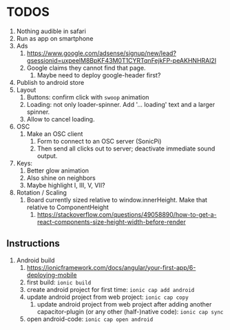 # TODOS


1. Nothing audible in safari
2. Run as app on smartphone
3. Ads
   1. https://www.google.com/adsense/signup/new/lead?gsessionid=uxpeelM8BpKF43M0T1CYRTqnFejkFP-peAKHNHRAl2I
   2. Google claims they cannot find that page.
      1. Maybe need to deploy google-header first?
4. Publish to android store
5. Layout
   1. Buttons: confirm click with `swoop` animation
   2. Loading: not only loader-spinner. Add '... loading' text and a larger spinner.
   3. Allow to cancel loading.
6. OSC
   1. Make an OSC client
      1. Form to connect to an OSC server (SonicPi)
      2. Then send all clicks out to server; deactivate immediate sound output.
7. Keys:
      1. Better glow animation
      2. Also shine on neighbors
      3. Maybe highlight I, III, V, VII?
8. Rotation / Scaling
      1. Board currently sized relative to window.innerHeight. Make that relative to ComponentHeight
         1. https://stackoverflow.com/questions/49058890/how-to-get-a-react-components-size-height-width-before-render



## Instructions

1. Android build
   1. https://ionicframework.com/docs/angular/your-first-app/6-deploying-mobile
   2. first build: `ionic build`
   3. create android project for first time: `ionic cap add android`
   4. update android project from web project: `ionic cap copy`
      1. update android project from web project after adding another capacitor-plugin (or any other (half-)native code): `ionic cap sync`
   5. open android-code: `ionic cap open android`

